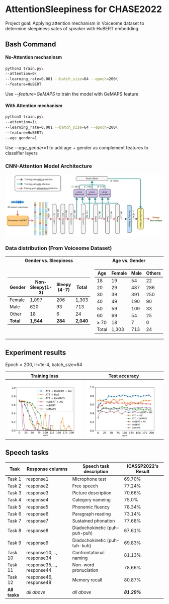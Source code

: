 # AttentionSleepiness for CHASE2022
Project goal:
Applying attention mechanism in Voiceome dataset to determine sleepiness sates of speaker with HuBERT embedding.

## Bash Command
#### No-Attention mechaninsm
```bash
python3 train.py\
--attention=0\
--learning_rate=0.001 --batch_size=64 --epoch=200\
--feature=HuBERT
```
Use *--feature=GeMAPS* to train the model with GeMAPS feature 

#### With Attention mechanism
```bash
python3 train.py\
--attention=1\
--learning_rate=0.001 --batch_size=64 --epoch=200\
--feature=HuBERT\
--age_gender=1
```
Use *--age_gender=1* to add age + gender as complement features to classifier layers  

### CNN-Attention Model Architecture
![](image/model-design3.jpg)

### Data distribution (From Voiceome Dataset)
<table align="center">
<tr><th>Gender vs. Sleepiness</th><th> Age vs. Gender </th></tr>
<tr><td align="top">

|Gender | Non-Sleepy(1-3) | Sleepy (4-7) | Total|
|-------|-----------------|--------------|------|
| Female|     1,097       |      206     |1,303 |
| Male  |     620       |      93     |713 |
| Other  |    18       |     6     | 24 |
| **Total**  |    **1,544**  | **284**     |**2,040**|

</td><td>

|Age |Female | Male | Others |
|----|-------|------|--------|
|18 | 19 | 54| 22 |  3 |
| 20 | 29| 487 | 286 | 14 |
| 30 | 39 | 391 | 250 | 7 |
| 40 | 49 | 190 | 90 | 0 |
| 50 | 59 | 109 | 33 | 0 |
| 60 | 69 | 54  | 25 | 0 |
| ≥ 70| 18 | 7 | 0 |
| Total | 1,303 | 713 | 24 |

</td></tr> </table>

## Experiment results
Epoch = 200, lr=1e-4, batch_size=64

Training loss             |  Test accuracy
:-------------------------:|:-------------------------:
![](image/comparing-training-loss.png)  |  ![](image/comparing-test-accur.png)



## Speech tasks
| Task   | Response columns | Speech task description | ICASSP2022's Result |
| ------ | ---------------- | ------------ | ------------------ |
| Task 1 | response1        | Microphone test | 69.70% |
| Task 2 | response2        | Free speech | 77.24% |
| Task 3 | response3        | Picture description | 70.66% |
| Task 4 | response4        | Category nameing | 75.0% |
| Task 5 | response5        | Phonemic fluency | 78.34% |
| Task 6 | response6        | Paragraph reading | 73.14% |
| Task 7 | response7        | Sustained phonation | 77.68% |
| Task 8 | response8        | Diadochokinetic (puh-puh-puh)| 67.61% |
| Task 9 | response9        | Diadochokinetic (puh-tuh-kuh) | 69.83% |
| Task 10| response10,..., response34 | Confrontational naming | 81.13% |
| Task 11| response35,..., response44| Non-word pronuciation | 78.66% |
| Task 12| response46, response48 | Memory recall | 80.87% |
| **All tasks** | _all above_ | _all above_ | **_81.29%_** |


